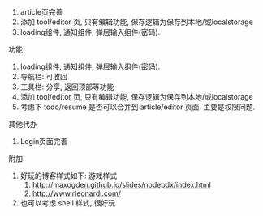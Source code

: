 1. article页完善
2. 添加 tool/editor 页, 只有编辑功能, 保存逻辑为保存到本地/或localstorage
3. loading组件, 通知组件, 弹层输入组件(密码).

功能
1. loading组件, 通知组件, 弹层输入组件(密码).
2. 导航栏: 可收回
3. 工具栏: 分享, 返回顶部等功能
4. 添加 tool/editor 页, 只有编辑功能, 保存逻辑为保存到本地/或localstorage
6. 考虑下 todo/resume 是否可以合并到 article/editor 页面. 主要是权限问题.

其他代办
1. Login页面完善


附加
1. 好玩的博客样式如下: 游戏样式
   1. http://maxogden.github.io/slides/nodepdx/index.html
   2. http://www.rleonardi.com/
2. 也可以考虑 shell 样式, 很好玩